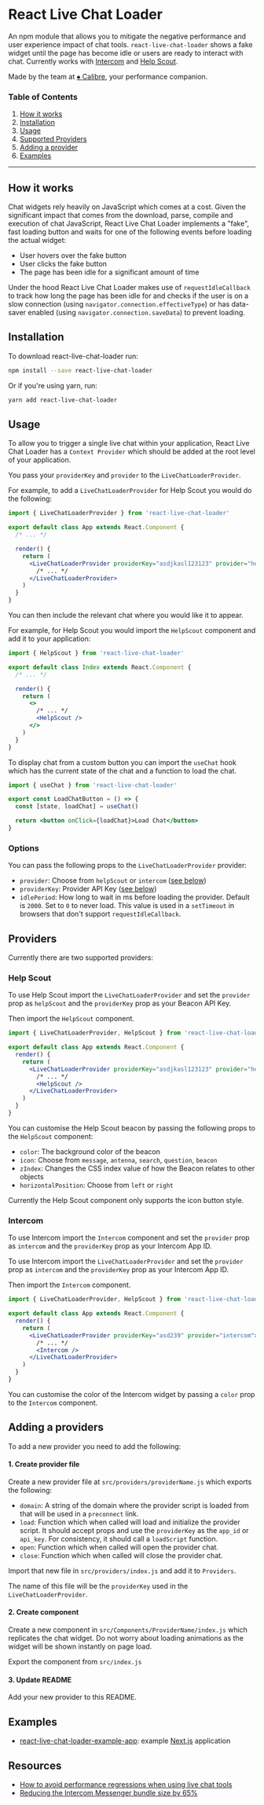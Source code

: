 # React Live Chat Loader

An npm module that allows you to mitigate the negative performance and user
experience impact of chat tools. `react-live-chat-loader` shows a fake widget
until the page has become idle or users are ready to interact with chat. Currently works with [Intercom](#intercom) and [Help Scout](#help-scout).

Made by the team at [♠ Calibre](https://calibreapp.com/), your performance companion.

### Table of Contents

1. [How it works](#how-it-works)
2. [Installation](#installation)
3. [Usage](#usage)
4. [Supported Providers](#providers)
5. [Adding a provider](#adding-a-provider)
6. [Examples](#examples)

---

## How it works

Chat widgets rely heavily on JavaScript which comes at a cost. Given the
significant impact that comes from the download, parse, compile and execution of
chat JavaScript, React Live Chat Loader implements a "fake", fast loading button
and waits for one of the following events before loading the actual widget:

- User hovers over the fake button
- User clicks the fake button
- The page has been idle for a significant amount of time

Under the hood React Live Chat Loader makes use of `requestIdleCallback` to
track how long the page has been idle for and checks if the user is on a slow
connection (using `navigator.connection.effectiveType`) or has data-saver enabled
(using `navigator.connection.saveData`) to prevent loading.

## Installation

To download react-live-chat-loader run:

```bash
npm install --save react-live-chat-loader
```

Or if you're using yarn, run:

```bash
yarn add react-live-chat-loader
```

## Usage

To allow you to trigger a single live chat within your application, React Live
Chat Loader has a `Context Provider` which should be added at the root level of
your application.

You pass your `providerKey` and `provider` to the `LiveChatLoaderProvider`.

For example, to add a `LiveChatLoaderProvider` for Help Scout you would do the
following:

```jsx
import { LiveChatLoaderProvider } from 'react-live-chat-loader'

export default class App extends React.Component {
  /* ... */

  render() {
    return (
      <LiveChatLoaderProvider providerKey="asdjkasl123123" provider="helpScout">
        /* ... */
      </LiveChatLoaderProvider>
    )
  }
}
```

You can then include the relevant chat where you would like it to appear.

For example, for Help Scout you would import the `HelpScout` component and add it
to your application:

```jsx
import { HelpScout } from 'react-live-chat-loader'

export default class Index extends React.Component {
  /* ... */

  render() {
    return (
      <>
        /* ... */
        <HelpScout />
      </>
    )
  }
}
```

To display chat from a custom button you can import the `useChat`
hook which has the current state of the chat and a function to load the
chat.

```jsx
import { useChat } from 'react-live-chat-loader'

export const LoadChatButton = () => {
  const [state, loadChat] = useChat()

  return <button onClick={loadChat}>Load Chat</button>
}
```

### Options

You can pass the following props to the `LiveChatLoaderProvider` provider:

- `provider`: Choose from `helpScout` or `intercom` ([see below](#providers))
- `providerKey`: Provider API Key ([see below](#providers))
- `idlePeriod`: How long to wait in ms before loading the provider. Default is
  `2000`. Set to `0` to never load. This value is used in a `setTimeout` in
  browsers that don't support `requestIdleCallback`.

## Providers

Currently there are two supported providers:

### Help Scout

To use Help Scout import the `LiveChatLoaderProvider` and set the `provider` prop
as `helpScout` and the `providerKey` prop as your Beacon API Key.

Then import the `HelpScout` component.

```jsx
import { LiveChatLoaderProvider, HelpScout } from 'react-live-chat-loader'

export default class App extends React.Component {
  render() {
    return (
      <LiveChatLoaderProvider providerKey="asdjkasl123123" provider="helpScout">
        /* ... */
        <HelpScout />
      </LiveChatLoaderProvider>
    )
  }
}
```

You can customise the Help Scout beacon by passing the following props to the
`HelpScout` component:

- `color`: The background color of the beacon
- `icon`: Choose from `message`, `antenna`, `search`, `question`, `beacon`
- `zIndex`: Changes the CSS index value of how the Beacon relates to other objects
- `horizontalPosition`: Choose from `left` or `right`

Currently the Help Scout component only supports the icon button style.

### Intercom

To use Intercom import the `Intercom` component and set the `provider` prop as
`intercom` and the `providerKey` prop as your Intercom App ID.

To use Intercom import the `LiveChatLoaderProvider` and set the `provider` prop
as `intercom` and the `providerKey` prop as your Intercom App ID.

Then import the `Intercom` component.

```jsx
import { LiveChatLoaderProvider, HelpScout } from 'react-live-chat-loader'

export default class App extends React.Component {
  render() {
    return (
      <LiveChatLoaderProvider providerKey="asd239" provider="intercom">
        /* ... */
        <Intercom />
      </LiveChatLoaderProvider>
    )
  }
}
```

You can customise the color of the Intercom widget by passing a `color` prop to
the `Intercom` component.

## Adding a providers

To add a new provider you need to add the following:

#### 1. Create provider file

Create a new provider file at `src/providers/providerName.js` which exports the
following:

- `domain`: A string of the domain where the provider script is loaded from
  that will be used in a `preconnect` link.
- `load`: Function which when called will load and initialize the provider
  script. It should accept props and use the `providerKey` as the `app_id` or
  `api_key`. For consistency, it should call a `loadScript` function.
- `open`: Function which when called will open the provider chat.
- `close`: Function which when called will close the provider chat.

Import that new file in `src/providers/index.js` and add it to `Providers`.

The name of this file will be the `providerKey` used in the
`LiveChatLoaderProvider`.

#### 2. Create component

Create a new component in `src/Components/ProviderName/index.js` which
replicates the chat widget. Do not worry about loading animations as the widget
will be shown instantly on page load.

Export the component from `src/index.js`

#### 3. Update README

Add your new provider to this README.

## Examples

- [react-live-chat-loader-example-app](https://github.com/calibreapp/react-live-chat-loader-example-app): example [Next.js](https://nextjs.org) application

## Resources

- [How to avoid performance regressions when using live chat tools](https://calibreapp.com/blog/fast-live-chat)
- [Reducing the Intercom Messenger bundle size by 65%](https://www.intercom.com/blog/reducing-intercom-messenger-bundle-size/)
